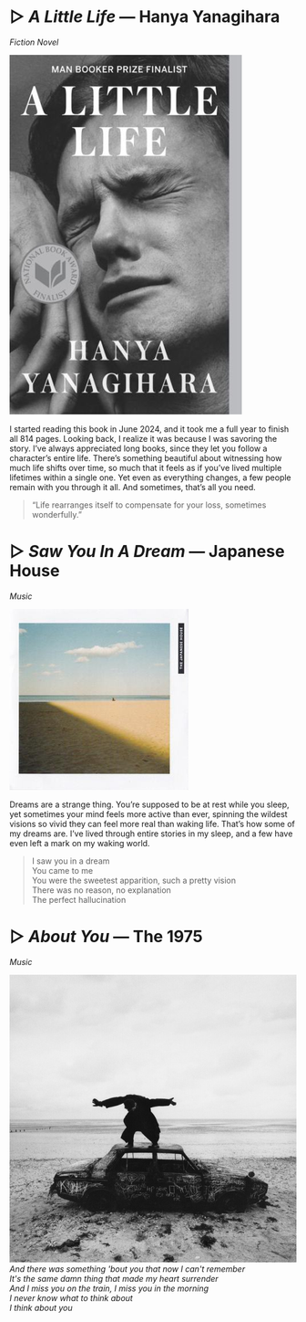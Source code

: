 # ▷ *A Little Life* — Hanya Yanagihara
*Fiction Novel*

![A Little Life](recs/alittlelife.jpg)

I started reading this book in June 2024, and it took me a full year to finish all 814 pages. Looking back, I realize it was because I was savoring the story. I’ve always appreciated long books, since they let you follow a character’s entire life. There’s something beautiful about witnessing how much life shifts over time, so much that it feels as if you’ve lived multiple lifetimes within a single one. Yet even as everything changes, a few people remain with you through it all. And sometimes, that’s all you need.

> “Life rearranges itself to compensate for your loss, sometimes wonderfully.”


# ▷ *Saw You In A Dream* — Japanese House
*Music*

![Saw You In a Dream](recs/sawyouinadream.jpg)

Dreams are a strange thing. You’re supposed to be at rest while you sleep, yet sometimes your mind feels more active than ever, spinning the wildest visions so vivid they can feel more real than waking life. That’s how some of my dreams are. I’ve lived through entire stories in my sleep, and a few have even left a mark on my waking world.

> I saw you in a dream   
> You came to me   
> You were the sweetest apparition, such a pretty vision     
> There was no reason, no explanation  
> The perfect hallucination 


# ▷ *About You* — The 1975
*Music*

![About You](recs/aboutyou.jpg)
*And there was something 'bout you that now I can't remember*   
*It's the same damn thing that made my heart surrender*  
*And I miss you on the train, I miss you in the morning*  
*I never know what to think about*  
*I think about you*  